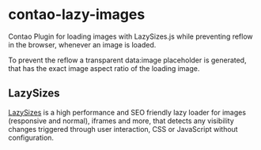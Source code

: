 # contao-lazy-images
Contao Plugin for loading images with LazySizes.js while preventing reflow in the browser, whenever an image is loaded.

To prevent the reflow a transparent data:image placeholder is generated, that has the exact image aspect ratio of the loading image.

## LazySizes
[LazySizes](https://github.com/aFarkas/lazysizes) is a high performance and SEO friendly lazy loader for images (responsive and normal), iframes and more, that detects any visibility changes triggered through user interaction, CSS or JavaScript without configuration.
